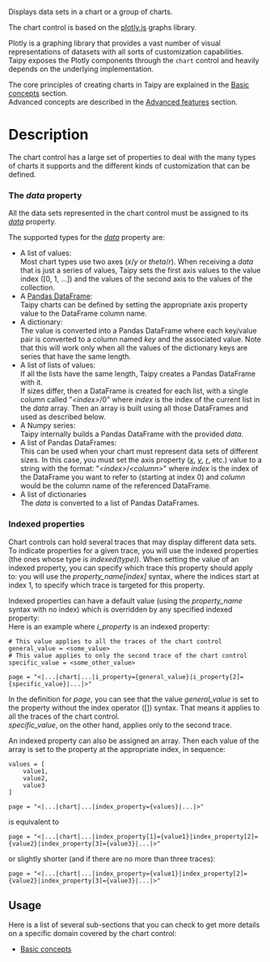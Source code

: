 Displays data sets in a chart or a group of charts.

The chart control is based on the [plotly.js](https://plotly.com/javascript/)
graphs library.

Plotly is a graphing library that provides a vast number of visual
representations of datasets with all sorts of customization capabilities. Taipy
exposes the Plotly components through the `chart` control and heavily depends on
the underlying implementation.

The core principles of creating charts in Taipy are explained in the
[Basic concepts](charts/basics.md) section.<br/>
Advanced concepts are described in the [Advanced features](charts/advanced.md) section.

# Description

The chart control has a large set of properties to deal with the many types of charts
it supports and the different kinds of customization that can be defined.

### The *data* property

All the data sets represented in the chart control must be assigned to
its [*data*](#p-data) property.

The supported types for the [*data*](#p-data) property are:

- A list of values:<br/>
    Most chart types use two axes (*x*/*y* or *theta*/*r*). When receiving a *data* that is just
    a series of values, Taipy sets the first axis values to the value index ([0, 1, ...]) and
    the values of the second axis to the values of the collection.
- A [Pandas DataFrame](https://pandas.pydata.org/docs/reference/api/pandas.DataFrame.html):<br/>
    Taipy charts can be defined by setting the appropriate axis property value to the DataFrame
    column name.
- A dictionary:<br/>
    The value is converted into a Pandas DataFrame where each key/value pair is converted
    to a column named *key* and the associated value. Note that this will work only when
    all the values of the dictionary keys are series that have the same length.
- A list of lists of values:<br/>
    If all the lists have the same length, Taipy creates a Pandas DataFrame with it.<br/>
    If sizes differ, then a DataFrame is created for each list, with a single column
    called "*&lt;index&gt;*/0" where *index* is the index of the current list in the *data*
    array. Then an array is built using all those DataFrames and used as described
    below.
- A Numpy series:<br/>
    Taipy internally builds a Pandas DataFrame with the provided *data*.
- A list of Pandas DataFrames:<br/>
    This can be used when your chart must represent data sets of different sizes. In this case,
    you must set the axis property ([*x*](#p-x), [*y*](#p-y), [*r*](#p-r), etc.) value to a string
    with the format: "*&lt;index&gt;*/*&lt;column&gt;*" where *index* is the index of the DataFrame
    you want to refer to (starting at index 0) and *column* would be the column name of the
    referenced DataFrame.
- A list of dictionaries<br/>
    The *data* is converted to a list of Pandas DataFrames.

### Indexed properties

Chart controls can hold several traces that may display different data sets.<br/>
To indicate properties for a given trace, you will use the indexed properties
(the ones whose type is *indexed(type)*). When setting the value of an indexed
property, you can specify which trace this property should apply to: you will
use the *property_name[index]* syntax, where the indices start at index 1, to
specify which trace is targeted for this property.

Indexed properties can have a default value (using the *property_name* syntax with
no index) which is overridden by any specified indexed property:<br/>
Here is an example where *i_property* is an indexed property:

```
# This value applies to all the traces of the chart control
general_value = <some_value>
# This value applies to only the second trace of the chart control
specific_value = <some_other_value>

page = "<|...|chart|...|i_property={general_value}|i_property[2]={specific_value}|...|>"
```

In the definition for *page*, you can see that the value *general_value* is set to the
property without the index operator ([]) syntax. That means it applies to all the traces
of the chart control.<br/>
*specific_value*, on the other hand, applies only to the second trace.

An indexed property can also be assigned an array. Then each value of the array is set to the
property at the appropriate index, in sequence:

```
values = [
    value1,
    value2,
    value3
]
    
page = "<|...|chart|...|index_property={values}|...|>"
```

is equivalent to

```
page = "<|...|chart|...|index_property[1]={value1}|index_property[2]={value2}|index_property[3]={value3}|...|>"
```

or slightly shorter (and if there are no more than three traces):

```
page = "<|...|chart|...|index_property={value1}|index_property[2]={value2}|index_property[3]={value3}|...|>"
```

## Usage

Here is a list of several sub-sections that you can check to get more details on a specific
domain covered by the chart control:

- [Basic concepts](charts/basics.md)

